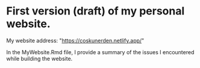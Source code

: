 # First version (draft) of my personal website. 

My website address: "https://coskunerden.netlify.app/"

In the MyWebsite.Rmd file, I provide a summary of the issues I encountered while building the website.
